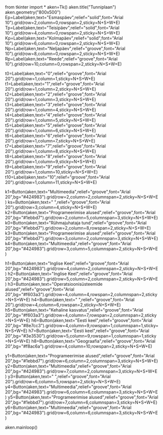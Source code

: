 from tkinter import *
aken=Tk()
aken.title("Tunniplaan")
aken.geometry("800x500")
Ep=Label(aken,text="Esmaspäev",relief="solid",font="Arial 10").grid(row=2,column=0,rowspan=2,sticky=N+S+W+E)
Tp=Label(aken,text="Teisipäev",relief="solid",font="Arial 10").grid(row=4,column=0,rowspan=2,sticky=N+S+W+E)
Kp=Label(aken,text="Kolmapäev",relief="solid",font="Arial 10").grid(row=6,column=0,rowspan=2,sticky=N+S+W+E)
Np=Label(aken,text="Neljapäev",relief="groove",font="Arial 10").grid(row=8,column=0,rowspan=2,sticky=N+S+W+E)
Rp=Label(aken,text="Reede",relief="groove",font="Arial 10").grid(row=10,column=0,rowspan=2,sticky=N+S+W+E)

t0=Label(aken,text="0",relief="groove",font="Arial 20").grid(row=1,column=1,sticky=N+S+W+E)
t1=Label(aken,text="1",relief="groove",font="Arial 20").grid(row=1,column=2,sticky=N+S+W+E)
t2=Label(aken,text="2",relief="groove",font="Arial 20").grid(row=1,column=3,sticky=N+S+W+E)
t3=Label(aken,text="3",relief="groove",font="Arial 20").grid(row=1,column=4,sticky=N+S+W+E)
t4=Label(aken,text="4",relief="groove",font="Arial 20").grid(row=1,column=5,sticky=N+S+W+E)
t5=Label(aken,text="5",relief="groove",font="Arial 20").grid(row=1,column=6,sticky=N+S+W+E)
t6=Label(aken,text="6",relief="groove",font="Arial 20").grid(row=1,column=7,sticky=N+S+W+E)
t7=Label(aken,text="7",relief="groove",font="Arial 20").grid(row=1,column=8,sticky=N+S+W+E)
t8=Label(aken,text="8",relief="groove",font="Arial 20").grid(row=1,column=9,sticky=N+S+W+E)
t9=Label(aken,text="9",relief="groove",font="Arial 20").grid(row=1,column=10,sticky=N+S+W+E)
t10=Label(aken,text="10",relief="groove",font="Arial 20").grid(row=1,column=11,sticky=N+S+W+E)

k1=Button(aken,text="Multimeedia",relief="groove",font="Arial 20",bg="#424983").grid(row=2,column=2,columnspan=2,sticky=N+S+W+E)
ks=Button(aken,text="   ",relief="groove",font="Arial 20").grid(row=3,column=4,sticky=N+S+W+E)
k2=Button(aken,text="Programeerimise alused",relief="groove",font="Arial 20",bg="#1ebbd7").grid(row=2,column=5,columnspan=3,sticky=N+S+W+E)
k0=Button(aken,text="Rühmajuhataja tund",relief="groove",font="Arial 20",bg="#1ebbd7").grid(row=2,column=8,rowspan=2,sticky=N+S+W+E)
k3=Button(aken,text="Programeerimise alused",relief="groove",font="Arial 20",bg="#1ebbd7").grid(row=3,column=2,columnspan=3,sticky=N+S+W+E)
k4=Button(aken,text="Multimeedia",relief="groove",font="Arial 20",bg="#424983").grid(row=3,column=5,columnspan=2,sticky=N+S+W+E)

h1=Button(aken,text="Inglise Keel",relief="groove",font="Arial 20",bg="#424983").grid(row=4,column=2,columnspan=2,sticky=N+S+W+E)
h2=Button(aken,text="Inglise Keel",relief="groove",font="Arial 20",bg="#424983").grid(row=5,column=2,columnspan=2,sticky=N+S+W+E)
h3=Button(aken,text="Operatsioonisüsteemide alused",relief="groove",font="Arial 20",bg="#f603a3").grid(row=4,column=4,rowspan=2,columnspan=2,sticky=N+S+W+E)
h4=Button(aken,text="    ",relief="groove",font="Arial 20").grid(row=4,column=6,rowspan=2,sticky=N+S+W+E)
h5=Button(aken,text="Kehaline kasvatus",relief="groove",font="Arial 20",bg="#f603a3").grid(row=4,column=7,rowspan=2,columnspan=2,sticky=N+S+W+E)
h6=Button(aken,text="Eesti keel",relief="groove",font="Arial 20",bg="#8e7cc3").grid(row=4,column=9,rowspan=1,columnspan=1,sticky=N+S+W+E)
h7=Button(aken,text="Eesti keel",relief="groove",font="Arial 20",bg="#3e3530").grid(row=5,column=9,rowspan=1,columnspan=1,sticky=N+S+W+E)
h8=Button(aken,text="Geograafia",relief="groove",font="Arial 20",bg="#f8ac6a").grid(row=4,column=10,rowspan=2,sticky=N+S+W+E)

y1=Button(aken,text="Programeerimise alused",relief="groove",font="Arial 20",bg="#1ebbd7").grid(row=6,column=2,columnspan=3,sticky=N+S+W+E)
y2=Button(aken,text="Multimeedia",relief="groove",font="Arial 20",bg="#424983").grid(row=7,column=2,columnspan=3,sticky=N+S+W+E)
y3=Button(aken,text="    ",relief="groove",font="Arial 20").grid(row=6,column=5,rowspan=2,sticky=N+S+W+E)
y4=Button(aken,text="Multimeedia",relief="groove",font="Arial 20",bg="#424983").grid(row=6,column=6,columnspan=3,sticky=N+S+W+E)
y5=Button(aken,text="Programeerimise alused",relief="groove",font="Arial 20",bg="#1ebbd7").grid(row=7,column=6,columnspan=3,sticky=N+S+W+E)
y6=Button(aken,text="Multimeedia",relief="groove",font="Arial 20",bg="#424983").grid(row=6,column=6,columnspan=3,sticky=N+S+W+E)



aken.mainloop()



